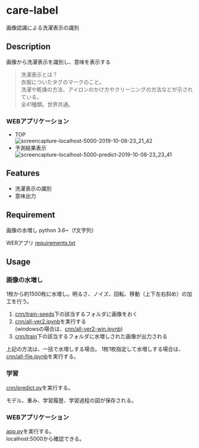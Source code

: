 # care-label
画像認識による洗濯表示の識別

## Description
画像から洗濯表示を識別し、意味を表示する

>洗濯表示とは？  
衣服についたタグのマークのこと。  
洗濯や乾燥の方法、アイロンのかけ方やクリーニングの方法などが示されている。  
全41種類。世界共通。

### WEBアプリケーション
- TOP  
![screencapture-localhost-5000-2019-10-08-23_21_42](https://user-images.githubusercontent.com/20394831/66403986-899bfd80-ea22-11e9-8d49-2ba7ce8e9cc7.png)
- 予測結果表示  
![screencapture-localhost-5000-predict-2019-10-08-23_23_41](https://user-images.githubusercontent.com/20394831/66404071-b0f2ca80-ea22-11e9-9fed-017e87f21105.png)


## Features
- 洗濯表示の識別
- 意味出力

## Requirement
画像の水増し python 3.6~（f文字列）

WERアプリ
[requirements.txt](/requirements.txt)

## Usage
### 画像の水増し
1枚から約1500枚に水増し。明るさ、ノイズ、回転、移動（上下左右斜め）の加工を行う。

1. [cnn/train-seeds](/cnn/train-seeds/)下の該当するフォルダに画像をおく
2. [cnn/all-ver2.ipynb](/cnn/all-ver2.ipynb)を実行する  
(windowsの場合は、[cnn/all-ver2-win.ipynb](/cnn/all-ver2-win.ipynb))
3. [cnn/train](/cnn/train/)下の該当するフォルダに水増しされた画像が出力される


上記の方法は、一括で水増しする場合。
1枚1枚指定して水増しする場合は、[cnn/all-file.ipynb](/cnn/all-file.ipynb)を実行する。

### 学習
[cnn/predict.py](/cnn/predict.py)を実行する。

モデル、重み、学習履歴、学習過程の図が保存される。

### WEBアプリケーション
[app.py](/app.py)を実行する。  
localhost:5000から確認できる。  
